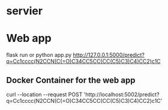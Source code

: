 servier
==============================

# Web app

flask run 
or
python app.py
http://127.0.0.1:5000/predict?q=Cc1cccc(N2CCN(C(=O)C34CC5CC(CC(C5)C3)C4)CC2)c1C

## Docker Container for the web app

curl --location --request POST 'http://localhost:5002/predict?q=Cc1cccc(N2CCN(C(=O)C34CC5CC(CC(C5)C3)C4)CC2)c1C' 
```
